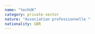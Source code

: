 ```yaml
---
name: "techUK"
category: private-sector
nature: "Association professionnelle "
nationality: GBR
---
```

